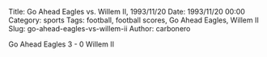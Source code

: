 Title: Go Ahead Eagles vs. Willem II, 1993/11/20
Date: 1993/11/20 00:00
Category: sports
Tags: football, football scores, Go Ahead Eagles, Willem II
Slug: go-ahead-eagles-vs-willem-ii
Author: carbonero


Go Ahead Eagles 3 - 0 Willem II
